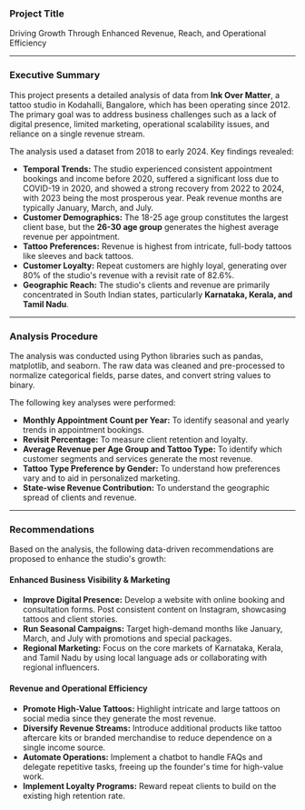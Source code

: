 ### Project Title
Driving Growth Through Enhanced Revenue, Reach, and Operational Efficiency

---

### Executive Summary
This project presents a detailed analysis of data from **Ink Over Matter**, a tattoo studio in Kodahalli, Bangalore, which has been operating since 2012. The primary goal was to address business challenges such as a lack of digital presence, limited marketing, operational scalability issues, and reliance on a single revenue stream.

The analysis used a dataset from 2018 to early 2024. Key findings revealed:
* **Temporal Trends:** The studio experienced consistent appointment bookings and income before 2020, suffered a significant loss due to COVID-19 in 2020, and showed a strong recovery from 2022 to 2024, with 2023 being the most prosperous year. Peak revenue months are typically January, March, and July.
* **Customer Demographics:** The 18-25 age group constitutes the largest client base, but the **26-30 age group** generates the highest average revenue per appointment.
* **Tattoo Preferences:** Revenue is highest from intricate, full-body tattoos like sleeves and back tattoos.
* **Customer Loyalty:** Repeat customers are highly loyal, generating over 80% of the studio's revenue with a revisit rate of 82.6%.
* **Geographic Reach:** The studio's clients and revenue are primarily concentrated in South Indian states, particularly **Karnataka, Kerala, and Tamil Nadu**.

---

### Analysis Procedure
The analysis was conducted using Python libraries such as pandas, matplotlib, and seaborn. The raw data was cleaned and pre-processed to normalize categorical fields, parse dates, and convert string values to binary.

The following key analyses were performed:
* **Monthly Appointment Count per Year:** To identify seasonal and yearly trends in appointment bookings.
* **Revisit Percentage:** To measure client retention and loyalty.
* **Average Revenue per Age Group and Tattoo Type:** To identify which customer segments and services generate the most revenue.
* **Tattoo Type Preference by Gender:** To understand how preferences vary and to aid in personalized marketing.
* **State-wise Revenue Contribution:** To understand the geographic spread of clients and revenue.

---

### Recommendations
Based on the analysis, the following data-driven recommendations are proposed to enhance the studio's growth:

#### Enhanced Business Visibility & Marketing
* **Improve Digital Presence:** Develop a website with online booking and consultation forms. Post consistent content on Instagram, showcasing tattoos and client stories.
* **Run Seasonal Campaigns:** Target high-demand months like January, March, and July with promotions and special packages.
* **Regional Marketing:** Focus on the core markets of Karnataka, Kerala, and Tamil Nadu by using local language ads or collaborating with regional influencers.

#### Revenue and Operational Efficiency
* **Promote High-Value Tattoos:** Highlight intricate and large tattoos on social media since they generate the most revenue.
* **Diversify Revenue Streams:** Introduce additional products like tattoo aftercare kits or branded merchandise to reduce dependence on a single income source.
* **Automate Operations:** Implement a chatbot to handle FAQs and delegate repetitive tasks, freeing up the founder's time for high-value work.
* **Implement Loyalty Programs:** Reward repeat clients to build on the existing high retention rate.
